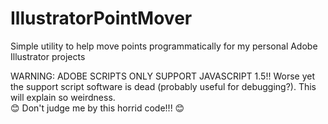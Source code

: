 # IllustratorPointMover
Simple utility to help move points programmatically for my personal Adobe Illustrator projects

WARNING: ADOBE SCRIPTS ONLY SUPPORT JAVASCRIPT 1.5!! Worse yet the support script software
is dead (probably useful for debugging?). This will explain so weirdness.  
😊 Don't judge me by this horrid code!!! 😊
